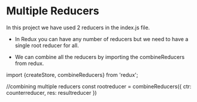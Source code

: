 # Multiple Reducers

In this project we have used 2 reducers in the index.js file. 

* In Redux you can have any number of reducers but we need to have a single root reducer for all. 

* We can combine all the reducers by importing the combineReducers from redux.

import {createStore, combineReducers} from 'redux';

//combining multiple reducers
const rootreducer = combineReducers({
  ctr: counterreducer,
  res: resultreducer
})
